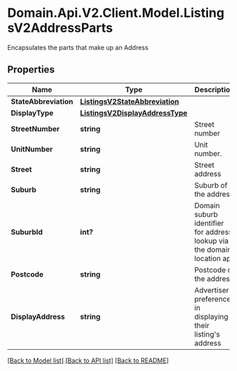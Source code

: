 # Domain.Api.V2.Client.Model.ListingsV2AddressParts
Encapsulates the parts that make up an Address
## Properties

Name | Type | Description | Notes
------------ | ------------- | ------------- | -------------
**StateAbbreviation** | [**ListingsV2StateAbbreviation**](ListingsV2StateAbbreviation.md) |  | [optional] 
**DisplayType** | [**ListingsV2DisplayAddressType**](ListingsV2DisplayAddressType.md) |  | [optional] 
**StreetNumber** | **string** | Street number | [optional] 
**UnitNumber** | **string** | Unit number. | [optional] 
**Street** | **string** | Street address | [optional] 
**Suburb** | **string** | Suburb of the address | [optional] 
**SuburbId** | **int?** | Domain suburb identifier for address lookup via the domain location api | [optional] 
**Postcode** | **string** | Postcode of the address | [optional] 
**DisplayAddress** | **string** | Advertiser&#39;s preference in displaying their listing&#39;s address | [optional] 

[[Back to Model list]](../README.md#documentation-for-models) [[Back to API list]](../README.md#documentation-for-api-endpoints) [[Back to README]](../README.md)

